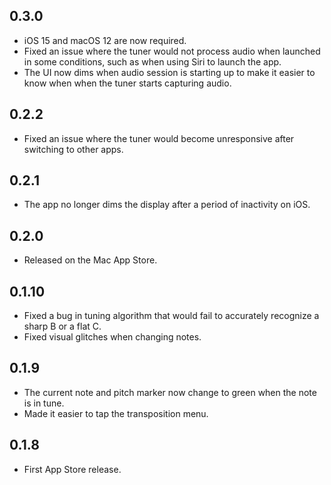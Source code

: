 ## 0.3.0

* iOS 15 and macOS 12 are now required.
* Fixed an issue where the tuner would not process audio when launched
  in some conditions, such as when using Siri to launch the app.
* The UI now dims when audio session is starting up to make it easier to
  know when when the tuner starts capturing audio.

## 0.2.2

* Fixed an issue where the tuner would become unresponsive after
  switching to other apps.

## 0.2.1

* The app no longer dims the display after a period of inactivity on
  iOS.

## 0.2.0

* Released on the Mac App Store.

## 0.1.10

* Fixed a bug in tuning algorithm that would fail to accurately
  recognize a sharp B or a flat C.
* Fixed visual glitches when changing notes.

## 0.1.9

* The current note and pitch marker now change to green when the note is
  in tune.
* Made it easier to tap the transposition menu.

## 0.1.8

* First App Store release.
